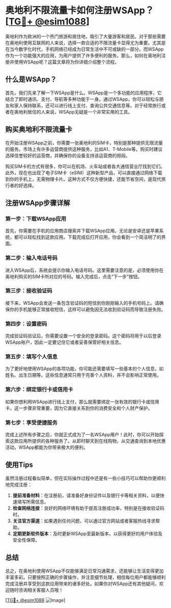 # 奥地利不限流量卡如何注册WSApp？[[TG💪+ @esim1088](https://t.me/s/esim1088)]

奥地利作为欧洲的一个热门旅游和居住地，吸引了大量游客和居民。对于那些需要在奥地利使用互联网的人来说，选择一款合适的不限流量卡显得尤为重要。尤其是在当今数字化时代，手机网络已经成为日常生活中不可或缺的一部分。而WSApp作为一个功能强大的应用，为用户提供了许多便利的服务。那么，如何在奥地利注册并使用WSApp呢？这篇文章将为你详细介绍整个流程。

## 什么是WSApp？

首先，我们先来了解一下WSApp是什么。WSApp是一个多功能的应用程序，它结合了即时通讯、支付、导航等多种功能于一身。通过WSApp，你可以轻松与朋友和家人保持联系，还可以进行线上支付、查询公共交通信息等。对于经常旅行或者在奥地利居住的人来说，WSApp无疑是一个非常实用的工具。

## 购买奥地利不限流量卡

在开始注册WSApp之前，你需要一张奥地利的SIM卡，特别是那种提供无限流量的服务。市场上有许多运营商提供这种服务，比如A1、T-Mobile等。购买时建议选择信誉较好的运营商，并确保你的设备支持该运营商的频段。

购买SIM卡的方式有很多，你可以在机场、火车站或者各大通信营业厅找到它们。此外，现在也出现了电子SIM卡（eSIM）这种新型产品，可以直接通过网络下载到你的手机上，无需物理卡片。这种方式不仅方便快捷，还能节省空间，是现代旅行者的好选择。

## 注册WSApp步骤详解

### 第一步：下载WSApp应用

首先，你需要在手机的应用商店搜索并下载WSApp应用。无论是安卓还是苹果系统，都可以轻松找到这款应用。下载完成后打开应用，你会看到一个简洁明了的界面。

### 第二步：输入电话号码

进入WSApp后，系统会提示你输入电话号码。这里需要注意的是，必须使用你在奥地利购买的SIM卡所对应的号码。输入完成后，点击“下一步”按钮。

### 第三步：接收验证码

接下来，WSApp会发送一条包含验证码的短信到你刚刚输入的手机号码上。请确保你的手机能够正常接收短信，这样可以避免因无法收到验证码而导致注册失败。

### 第四步：设置密码

完成验证码验证后，你需要设置一个安全的登录密码。这个密码将用于以后登录WSApp账户，因此一定要记住它或者妥善保管好相关信息。

### 第五步：填写个人信息

为了更好地使用WSApp的各项功能，你可能还需要填写一些基本的个人信息，如姓名、出生日期等。这些信息通常只用于完善个人资料，并不会影响正常使用。

### 第六步：绑定银行卡或信用卡

如果你想利用WSApp进行线上支付，那么就需要绑定一张有效的银行卡或信用卡。这一步骤非常重要，因为它直接关系到你的消费安全和个人财产保护。

### 第七步：享受便捷服务

完成上述所有步骤之后，你就正式成为了一名WSApp用户！此时，你可以开始探索这款应用所提供的各种服务了。从即时聊天到在线购物，从交通查询到本地优惠活动，WSApp都能为你带来极大的便利。

## 使用Tips

虽然注册过程看似简单，但在实际操作过程中还是有一些小技巧可以帮助你更顺利地完成注册：

1. **提前准备材料**：在注册前，请准备好身份证件以及银行卡等相关资料，以便快速填写所需信息。
2. **检查网络连接**：良好的网络环境有助于提高注册成功率，特别是在接收验证码时。
3. **关注官方渠道**：如果遇到任何问题，可以通过官方网站或者客服热线寻求帮助。
4. **定期更新软件版本**：及时更新WSApp至最新版本，以获得更好的用户体验及安全性保障。

## 总结

总之，在奥地利使用WSApp不仅能够满足日常沟通需求，还能够让生活变得更加丰富多彩。只要按照正确的步骤操作，并注意细节处理，相信每位用户都能够顺利完成注册并享受到这款应用带来的诸多好处。如果你对WSApp还有其他疑问，欢迎随时咨询相关客服人员哦！

[[TG💪+ @esim1088](https://t.me/s/esim1088) ![Image](https://i.postimg.cc/4NQfJmqS/Snipaste-2025-05-13-00-14-12.png)]